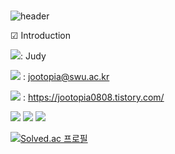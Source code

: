 ###                                                                                                            
![header](https://capsule-render.vercel.app/api?type=wave&color=F01F7A&height=150&section=header&text=Wellcome%20to%20jootopia&fontSize=50)




☑ Introduction


<img src="https://img.shields.io/badge/nickname-EF2D5E?style=flat-square&logo=amazoniam&logoColor=black"/>: Judy

<img src="https://img.shields.io/badge/mail-EF2D5E?style=flat-square&logo=maildotcom&logoColor=black"/> : jootopia@swu.ac.kr

<img src="https://img.shields.io/badge/blog-EF2D5E?style=flat-square&logo=blogger&logoColor=black"/> : https://jootopia0808.tistory.com/



<img src="https://img.shields.io/badge/c-999999?style=flat-square&logo=c&logoColor=black"/>        <img src="https://img.shields.io/badge/python-999999?style=flat-square&logo=python&logoColor=white"/>        <img src="https://img.shields.io/badge/Linux-999999?style=flat-square&logo=Linux&logoColor=white"/>








[![Solved.ac 프로필](http://mazassumnida.wtf/api/v2/generate_badge?boj=jootopia0808)](https://solved.ac/jootopia)



<!--
**Jo0dY/Jo0dy** is a ✨ _special_ ✨ repository because its `README.md` (this file) appears on your GitHub profile.

Here are some ideas to get you started:

- 🌱 I’m currently learning ...
- 😄 Pronouns: ...


